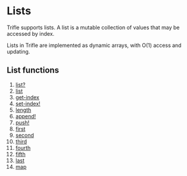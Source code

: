 # Lists

Trifle supports lists. A list is a mutable collection of values that may be
accessed by index.

Lists in Trifle are implemented as dynamic arrays, with O(1) access
and updating.

## List functions

1. [list?](Lists-ListPredicate.md)
2. [list](Lists-List.md)
3. [get-index](Sequences-GetIndex.md)
4. [set-index!](Sequences-SetIndex.md)
5. [length](Sequences-Length.md)
6. [append!](Sequences-Append.md)
7. [push!](Lists-Push.md)
8. [first](Sequence-First.md)
9. [second](Sequences-Second.md)
10. [third](Sequences-Third.md)
11. [fourth](Sequences-Fourth.md)
12. [fifth](Sequences-Fifth.md)
13. [last](Sequences-Last.md)
14. [map](Lists-Map.md)
